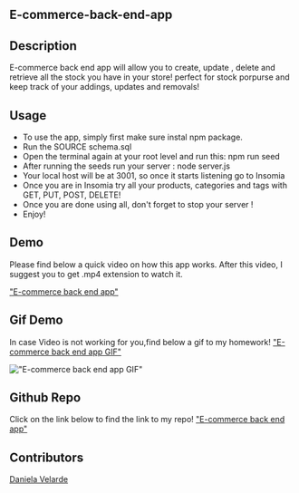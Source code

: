 ## E-commerce-back-end-app
## Description
E-commerce back end app will allow you to create, update , delete and retrieve all the stock you have in your store! perfect for stock porpurse and keep track of your addings, updates and removals!

## Usage

* To use the app, simply first make sure instal npm package.
* Run the SOURCE schema.sql
* Open the terminal again at your root level and run this: npm run seed
* After running the seeds run your server : node server.js
* Your local host will be at 3001, so once it starts listening go to Insomia
* Once you are in Insomia try all your products, categories and tags with GET, PUT, POST, DELETE!
* Once you are done using all, don't forget to stop your server !
* Enjoy!
## Demo
Please find below a quick video on how this app works. After this video, I suggest you to get .mp4 extension to watch it.


["E-commerce back end app"](./Demo/back%20end%20e-commerce%20video.mp4)

## Gif Demo
In case Video is not working for you,find below a gif to my homework!
["E-commerce back end app GIF"](./Demo/back-end-e-commerce-video.gif)







!["E-commerce back end app GIF"](./Demo/back-end-e-commerce-video.gif)

## Github Repo
Click on the link below to find the link to my repo!
["E-commerce back end app"](https://github.com/davelarde/E-commerce-back-end-app.git)



## Contributors 
[Daniela Velarde](https://www.linkedin.com/in/daniela-velarde-8baa13141/)


